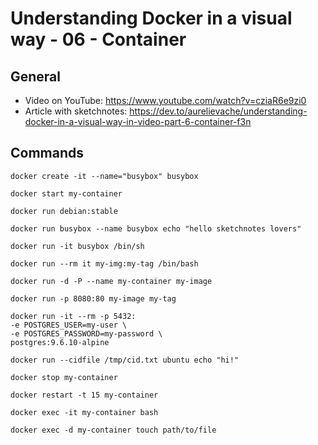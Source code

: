 # Understanding Docker in a visual way - 06 - Container

## General

* Video on YouTube: https://www.youtube.com/watch?v=cziaR6e9zi0
* Article with sketchnotes: https://dev.to/aurelievache/understanding-docker-in-a-visual-way-in-video-part-6-container-f3n

## Commands

```
docker create -it --name="busybox" busybox

docker start my-container

docker run debian:stable

docker run busybox --name busybox echo "hello sketchnotes lovers"

docker run -it busybox /bin/sh

docker run --rm it my-img:my-tag /bin/bash

docker run -d -P --name my-container my-image

docker run -p 8080:80 my-image my-tag

docker run -it --rm -p 5432:
-e POSTGRES_USER=my-user \
-e POSTGRES_PASSWORD=my-password \
postgres:9.6.10-alpine

docker run --cidfile /tmp/cid.txt ubuntu echo "hi!"

docker stop my-container

docker restart -t 15 my-container

docker exec -it my-container bash

docker exec -d my-container touch path/to/file
```

